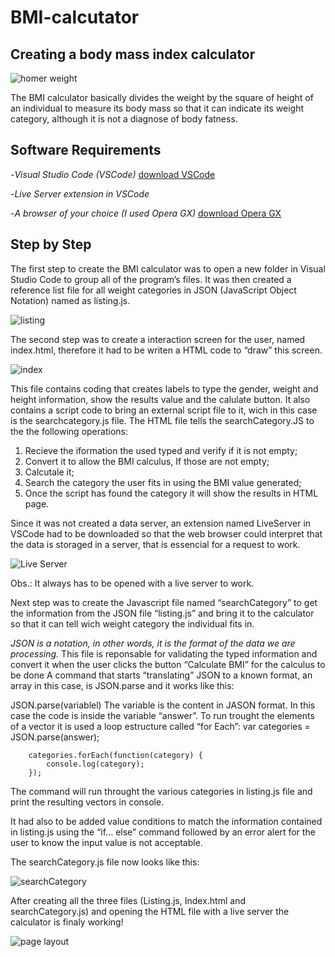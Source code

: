 # BMI-calcutator
## Creating a body mass index calculator

![homer weight](https://github.com/SuzanoVini/BMI-calcutator/blob/main/homer%20weight.gif)

The BMI calculator basically divides the weight by the square of  height of an individual to measure its body mass so that it can indicate its weight category, although it is not a diagnose of body fatness.

## Software Requirements
-*Visual Studio Code (VSCode)* [download VSCode](https://code.visualstudio.com/download)

-*Live Server extension in VSCode*

-*A browser of your choice (I used Opera GX)* [download Opera GX](https://www.opera.com/gx?utm_id=EAIaIQobChMIvuXAreL5-wIV2hTUAR0tmgZVEAAYASAAEgJ2KfD_BwE&utm_medium=pa&utm_source=google&utm_campaign=OGX_BR_Search_PT_T1_Brand_V2&gclid=EAIaIQobChMIvuXAreL5-wIV2hTUAR0tmgZVEAAYASAAEgJ2KfD_BwE)

## Step by Step
The first step to create the BMI calculator was to open a new folder in Visual Studio Code to group all of the program’s files. It was then created a reference list file for all weight categories in JSON (JavaScript Object Notation) named as listing.js.

![listing](https://github.com/SuzanoVini/BMI-calcutator/blob/main/lt%20img.png)

The second step was to create a interaction screen for the user, named index.html, therefore it had to be writen a HTML code to “draw” this screen.

![index](https://github.com/SuzanoVini/BMI-calcutator/blob/main/indx%20img.png)

This file contains coding that creates labels to type the gender, weight and height information, show the results value and the calulate button. It also contains a script code to bring an external script file to it, wich in this case is the searchcategory.js file. 
The HTML file tells the searchCategory.JS to the the following operations:
1.	Recieve the iformation the used typed and verify if it is not empty;
2.	Convert it to allow the BMI calculus, If those are not empty;
3.	Calcutale it;
4.	Search the category the user fits in using the BMI value generated;
5.	Once the script has found the category it will show the results in HTML page.  
 
Since it was not created a data server, an extension named LiveServer in VSCode had to be downloaded so that the web browser could interpret that the data is storaged in a server, that is essencial for a request to work.

![Live Server](https://github.com/SuzanoVini/BMI-calcutator/blob/main/live%20server%20install.png)

Obs.: It always has to be opened with a live server to work.

Next step was to create the Javascript file named “searchCategory” to get the information from the JSON file “listing.js” and bring it to the calculator so that it can tell wich weight category the individual fits in.

*JSON is a notation, in other words, it is the format of the data we are processing.*
This file is reponsable for validating the typed information and convert it when the user clicks the button “Calculate BMI” for the calculus to be done
 A command that starts “translating” JSON to a known format, an array in this case, is JSON.parse and it works like this:

JSON.parse(variablel)
The variable is the content in JASON format. In this case the code is inside the variable “answer”.
To run trought the elements of a vector it is used a loop estructure called “for Each”:
var categories = JSON.parse(answer);

        categories.forEach(function(category) {
            console.log(category);
        });
The command will run throught the various categories in listing.js file and print the resulting vectors in console.

It had also to be added value conditions to match the information contained in listing.js using the “if... else” command followed by an error alert for the user to know the input value is not acceptable.

The searchCategory.js file now looks like this:

![searchCategory](https://github.com/SuzanoVini/BMI-calcutator/blob/main/SC%20img.png)

After creating all the three files (Listing.js, Index.html and searchCategory.js) and opening the HTML file with a live server the calculator is finaly working!

![page layout](https://github.com/SuzanoVini/BMI-calcutator/blob/main/page%20layout.png)
